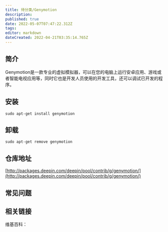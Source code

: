```yaml
---
title: 待分类/Genymotion
description: 
published: true
date: 2022-05-07T07:47:22.312Z
tags: 
editor: markdown
dateCreated: 2022-04-21T03:35:14.765Z
---
```


## 简介

Genymotion是一款专业的虚拟模拟器，可以在您的电脑上运行安卓应用、游戏或者智能电视应用等，同时它也是开发人员使用的开发工具，还可以调试已开发的程序。

## 安装

`sudo apt-get install genymotion`

## 卸载

`sudo apt-get remove genymotion`

## 仓库地址

[http://packages.deepin.com/deepin/pool/contrib/g/genymotion/](http://packages.deepin.com/deepin/pool/contrib/g/genymotion/)

## 常见问题

## 相关链接

维基百科：
